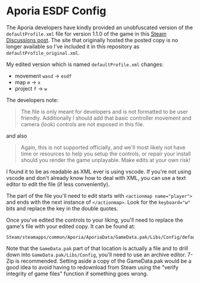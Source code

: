 # Aporia ESDF Config

The Aporia developers have kindly provided an unobfuscated version of the `defaultProfile.xml` file for version 1.1.0 of the game in this [Steam Discussions post](https://steamcommunity.com/app/573130/discussions/0/2132869574254447695/?tscn=1676325098).  The site that originally hosted the posted copy is no longer available so I've included it in this repository as `defaultProfile_original.xml`.

My edited version which is named `defaultProfile.xml` changes:
* movement `wasd` &rarr; `esdf`
* map `m` &rarr; `x`
* project `f` &rarr; `w`

The developers note:
>The file is only meant for developers and is not formatted to be user friendly. Additionally I should add that basic controller movement and camera (look) controls are not exposed in this file.

and also

>Again, this is not supported officially, and we'll most likely not have time or resources to help you setup the controls, or repair your install should you render the game unplayable.  Make edits at your own risk!

I found it to be as readable as XML ever is using vscode.  If you're not using vscode and don't already know how to deal with XML, you can use a text editor to edit the file (if less conveniently).

The part of the file you'll need to edit starts with 
`<actionmap name="player">` and ends with the next instance of `</actionmap>`.  Look for the `keyboard="w"` bits and replace the key in the double quotes.

Once you've edited the controls to your liking, you'll need to replace the game's file with your edited copy.  It can be found at:

```
Steam/steamapps/common/Aporia/AporiaData/GameData.pak/Libs/Config/defaultConfig.xml
```

Note that the `GameData.pak` part of that location is actually a file and to drill down into `GameData.pak/Libs/Config`, you'll need to use an archive editor.  7-Zip is recommended.  Setting aside a copy of the GameData.pak would be a good idea to avoid having to redownload from Steam using the "verify integrity of game files" function if something goes wrong.